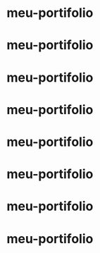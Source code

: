 # meu-portifolio
# meu-portifolio
# meu-portifolio
# meu-portifolio
# meu-portifolio
# meu-portifolio
# meu-portifolio
# meu-portifolio
